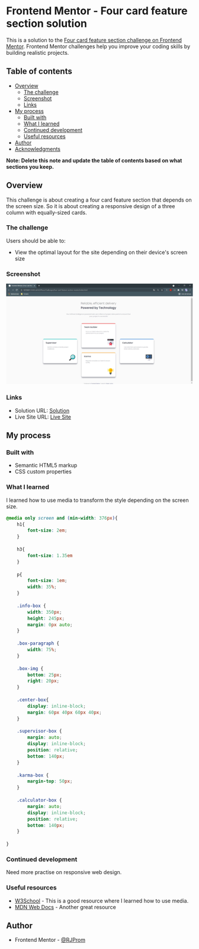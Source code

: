 # Frontend Mentor - Four card feature section solution

This is a solution to the [Four card feature section challenge on Frontend Mentor](https://www.frontendmentor.io/challenges/four-card-feature-section-weK1eFYK). Frontend Mentor challenges help you improve your coding skills by building realistic projects. 

## Table of contents

- [Overview](#overview)
  - [The challenge](#the-challenge)
  - [Screenshot](#screenshot)
  - [Links](#links)
- [My process](#my-process)
  - [Built with](#built-with)
  - [What I learned](#what-i-learned)
  - [Continued development](#continued-development)
  - [Useful resources](#useful-resources)
- [Author](#author)
- [Acknowledgments](#acknowledgments)

**Note: Delete this note and update the table of contents based on what sections you keep.**

## Overview
This challenge is about creating a four card feature section that depends on the screen size. So it is about creating a responsive design of a three column with equally-sized cards.
### The challenge

Users should be able to:

- View the optimal layout for the site depending on their device's screen size

### Screenshot

![](./screenshot.JPG)

### Links

- Solution URL: [Solution](https://rjprom.github.io/Four-Card-Challenge/)
- Live Site URL: [Live Site](https://rjprom.github.io/Four-Card-Challenge/)

## My process

### Built with

- Semantic HTML5 markup
- CSS custom properties
### What I learned

I learned how to use media to transform the style depending on the screen size.

```css
@media only screen and (min-width: 376px){
    h1{
        font-size: 2em;
    }

    h3{
        font-size: 1.35em
    }

    p{
        font-size: 1em;
        width: 35%;
    }

    .info-box {
        width: 350px;
        height: 245px;
        margin: 0px auto;
    }

    .box-paragraph {
        width: 75%;
    }

    .box-img { 
        bottom: 25px;
        right: 20px;
    }

    .center-box{
        display: inline-block;
        margin: 60px 40px 60px 40px;
    }

    .supervisor-box {
        margin: auto;
        display: inline-block;
        position: relative;
        bottom: 140px;
    }

    .karma-box {
        margin-top: 50px;
    }

    .calculator-box {
        margin: auto;
        display: inline-block;
        position: relative;
        bottom: 140px;
    }

}
```


### Continued development

Need more practise on responsive web design.

### Useful resources

- [W3School](https://www.w3schools.com) - This is a good resource where I learned how to use media.
- [MDN Web Docs](https://developer.mozilla.org/) - Another great resource 

## Author
- Frontend Mentor - [@RJProm](https://www.frontendmentor.io/profile/RJProm)
